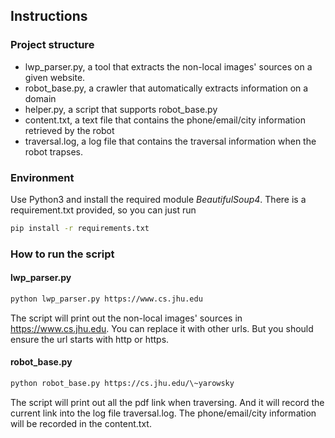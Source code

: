 ## Instructions

### Project structure
- lwp_parser.py, a tool that extracts the non-local images' sources on a given website.
- robot_base.py, a crawler that automatically extracts information on a domain
- helper.py, a script that supports robot_base.py
- content.txt, a text file that contains the phone/email/city information retrieved by the robot
- traversal.log, a log file that contains the traversal information when the robot trapses.

### Environment
Use Python3 and install the required module *BeautifulSoup4*. There is a requirement.txt provided, so you can just run
```sh
pip install -r requirements.txt
```

### How to run the script
#### lwp_parser.py
```sh
python lwp_parser.py https://www.cs.jhu.edu
```
The script will print out the non-local images' sources in https://www.cs.jhu.edu. You can replace it with other urls. But you should ensure the url starts with http or https.

#### robot_base.py
```sh
python robot_base.py https://cs.jhu.edu/\~yarowsky
```
The script will print out all the pdf link when traversing. And it will record the current link into the log file traversal.log. The phone/email/city information will be recorded in the content.txt.